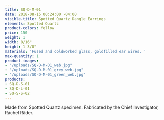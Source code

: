 ```yaml
---
title: SQ-D-M-01
date: 2018-08-15 00:24:00 -04:00
visible-title: Spotted Quartz Dangle Earrings
elements: Spotted Quartz
product-colors: Yellow
price: 150
weight: 1
width: 8/16"
height: 1 3/8"
materials: 'Fused and coldworked glass, goldfilled ear wires. '
max-quantity: 1
product-images:
- "/uploads/SQ-D-M-01_web.jpg"
- "/uploads/SQ-D-M-01_grey_web.jpg"
- "/uploads/SQ-D-M-01_green_web.jpg"
products:
- SQ-D-S-01
- SQ-D-L-01
- SQ-S-S-02
---
```


Made from Spotted Quartz specimen. Fabricated by the Chief Investigator, Ráchel Räder.